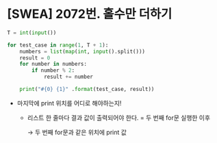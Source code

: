 # [SWEA] 2072번. 홀수만 더하기

```python
T = int(input())

for test_case in range(1, T + 1):
    numbers = list(map(int, input().split()))
    result = 0
    for number in numbers:
        if number % 2:
            result += number

    print("#{0} {1}" .format(test_case, result))
```



- 마지막에 print 위치를 어디로 해야하는지!

  - 리스트 한 줄마다 결과 값이 출력되어야 한다. = 두 번째 for문 실행한 이후 

    → 두 번째 for문과 같은 위치에 print 값

  
